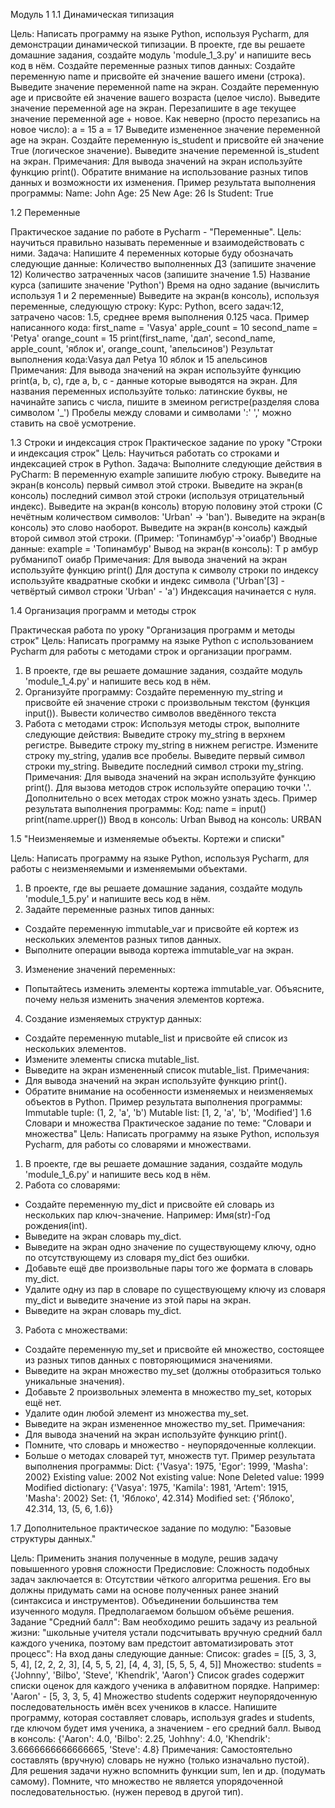 Модуль 1
1.1	Динамическая типизация

Цель: Написать программу на языке Python, используя Pycharm, для демонстрации динамической типизации.
В проекте, где вы решаете домашние задания, создайте модуль 'module_1_3.py' и напишите весь код в нём.
Создайте переменные разных типов данных:
Создайте переменную name и присвойте ей значение вашего имени (строка).
Выведите значение переменной name на экран.
Создайте переменную age и присвойте ей значение вашего возраста (целое число).
Выведите значение переменной age на экран.
Перезапишите в age текущее значение переменной age + новое.
Как неверно (просто перезапись на новое число):
a = 15
a = 17
Выведите измененное значение переменной age на экран.
Создайте переменную is_student и присвойте ей значение True (логическое значение).
Выведите значение переменной is_student на экран.
Примечания:
Для вывода значений на экран используйте функцию print().
Обратите внимание на использование разных типов данных и возможности их изменения.
Пример результата выполнения программы:
Name: John
Age: 25
New Age: 26
Is Student: True

1.2 Переменные

Практическое задание по работе в Pycharm - "Переменные".
Цель: научиться правильно называть переменные и взаимодействовать с ними.
Задача:
Напишите 4 переменных которые буду обозначать следующие данные:
Количество выполненных ДЗ (запишите значение 12)
Количество затраченных часов (запишите значение 1.5)
Название курса (запишите значение 'Python')
Время на одно задание (вычислить используя 1 и 2 переменные)
Выведите на экран(в консоль), используя переменные, следующую строку:
Курс: Python, всего задач:12, затрачено часов: 1.5, среднее время выполнения 0.125 часа.
Пример написанного кода:
first_name = 'Vasya'
apple_count = 10
second_name = 'Petya'
orange_count = 15
print(first_name, 'дал', second_name, apple_count, 'яблок и', orange_count, 'апельсинов')
Результат выполнения кода:Vasya дал Petya 10 яблок и 15 апельсинов
Примечания:
Для вывода значений на экран используйте функцию print(a, b, c), где a, b, c - данные которые выводятся на экран.
Для названия переменных используйте только: латинские буквы, не начинайте запись с числа, пишите в змеином регистре(разделяя слова символом '_')
Пробелы между словами и символами ':' ',' можно ставить на своё усмотрение.

1.3 Строки и индексация строк
Практическое задание по уроку "Строки и индексация строк"
Цель: Научиться работать со строками и индексацией строк в Python.
Задача:
Выполните следующие действия в PyCharm:
В переменную example запишите любую строку.
Выведите на экран(в консоль) первый символ этой строки.
Выведите на экран(в консоль) последний символ этой строки (используя отрицательный индекс).
Выведите на экран(в консоль) вторую половину этой строки (С нечётным количеством символов: 'Urban' -> 'ban').
Выведите на экран(в консоль) это слово наоборот.
Выведите на экран(в консоль) каждый второй символ этой строки. (Пример: 'Топинамбур'->'оиабр')
Вводные данные:
example = 'Топинамбур'
Вывод на экран(в консоль):
Т
р
амбур
рубманипоТ
оиабр
Примечания:
Для вывода значений на экран используйте функцию print()
Для доступа к символу строки по индексу используйте квадратные скобки и индекс символа ('Urban'[3] -  четвёртый символ строки 'Urban' - 'a')
Индексация начинается с нуля.

1.4 Организация программ и методы строк

Практическая работа по уроку "Организация программ и методы строк"
Цель:  Написать программу на языке Python с использованием Pycharm для работы с методами строк и организации программ.
1. В проекте, где вы решаете домашние задания, создайте модуль 'module_1_4.py' и напишите весь код в нём.
2. Организуйте программу:
Создайте переменную my_string и присвойте ей значение строки с произвольным текстом (функция input()).
Вывести количество символов введённого текста
3. Работа с методами строк:
Используя методы строк, выполните следующие действия:
Выведите строку my_string в верхнем регистре.
Выведите строку my_string в нижнем регистре.
Измените строку my_string, удалив все пробелы.
Выведите первый символ строки my_string.
Выведите последний символ строки my_string.
Примечания:
Для вывода значений на экран используйте функцию print().
Для вызова методов строк используйте операцию точки '.'.
Дополнительно о всех методах строк можно узнать здесь.
Пример результата выполнения программы:
Код:
name = input()
print(name.upper())
Ввод в консоль:
Urban
Вывод на консоль:
URBAN

1.5  "Неизменяемые и изменяемые объекты. Кортежи и списки"

Цель: Написать программу на языке Python, используя Pycharm, для работы с неизменяемыми и изменяемыми объектами.

1. В проекте, где вы решаете домашние задания, создайте модуль 'module_1_5.py' и напишите весь код в нём.
2. Задайте переменные разных типов данных:
  - Создайте переменную immutable_var и присвойте ей кортеж из нескольких элементов разных типов данных.
  - Выполните операции вывода кортежа immutable_var на экран.
3. Изменение значений переменных:
  - Попытайтесь изменить элементы кортежа immutable_var. Объясните, почему нельзя изменить значения элементов кортежа.
4. Создание изменяемых структур данных:
  - Создайте переменную mutable_list и присвойте ей список из нескольких элементов.
  - Измените элементы списка mutable_list.
  - Выведите на экран измененный список mutable_list.
Примечания:
- Для вывода значений на экран используйте функцию print().
- Обратите внимание на особенности изменяемых и неизменяемых объектов в Python.
Пример результата выполнения программы:
Immutable tuple: (1, 2, 'a', 'b')
Mutable list: [1, 2, 'a', 'b', 'Modified']
1.6 Словари и множества
Практическое задание по теме: "Словари и множества"
Цель: Написать программу на языке Python, используя Pycharm, для работы со словарями и множествами.
1. В проекте, где вы решаете домашние задания, создайте модуль 'module_1_6.py' и напишите весь код в нём.
2. Работа со словарями:
  - Создайте переменную my_dict и присвойте ей словарь из нескольких пар ключ-значение.
Например: Имя(str)-Год рождения(int).
  - Выведите на экран словарь my_dict.
  - Выведите на экран одно значение по существующему ключу, одно по отсутствующему из словаря my_dict без ошибки.
  - Добавьте ещё две произвольные пары того же формата в словарь my_dict.
 - Удалите одну из пар в словаре по существующему ключу из словаря my_dict и выведите значение из этой пары на экран.
  - Выведите на экран словарь my_dict.
3. Работа с множествами:
  - Создайте переменную my_set и присвойте ей множество, состоящее из разных типов данных с повторяющимися значениями.
  - Выведите на экран множество my_set (должны отобразиться только уникальные значения).
  - Добавьте 2 произвольных элемента в множество my_set, которых ещё нет.
  - Удалите один любой элемент из множества my_set.
  - Выведите на экран измененное множество my_set.
Примечания:
- Для вывода значений на экран используйте функцию print().
- Помните, что словарь и множество - неупорядоченные коллекции.
- Больше о методах словарей тут, множеств тут.
Пример результата выполнения программы:
Dict: {'Vasya': 1975, 'Egor': 1999, 'Masha': 2002}
Existing value: 2002
Not existing value: None
Deleted value: 1999
Modified dictionary: {'Vasya': 1975, 'Kamila': 1981, 'Artem': 1915, 'Masha': 2002}
Set: {1, 'Яблоко', 42.314}
Modified set: {'Яблоко', 42.314, 13, (5, 6, 1.6)}

1.7 Дополнительное практическое задание по модулю: "Базовые структуры данных."

Цель: Применить знания полученные в модуле, решив задачу повышенного уровня сложности
Предисловие:
Сложность подобных задач заключается в:
Отсутствии чёткого алгоритма решения. Его вы должны придумать сами на основе полученных ранее знаний (синтаксиса и инструментов).
Объединении большинства тем изученного модуля.
Предполагаемом большом объёме решения.
Задание "Средний балл":
Вам необходимо решить задачу из реальной жизни: "школьные учителя устали подсчитывать вручную средний балл каждого ученика, поэтому вам предстоит автоматизировать этот процесс":
На вход даны следующие данные:
Список: grades = [[5, 3, 3, 5, 4], [2, 2, 2, 3], [4, 5, 5, 2], [4, 4, 3], [5, 5, 5, 4, 5]]
Множество: students = {'Johnny', 'Bilbo', 'Steve', 'Khendrik', 'Aaron'}
Список grades содержит списки оценок для каждого ученика в алфавитном порядке.
Например: 'Aaron' - [5, 3, 3, 5, 4]
Множество students содержит неупорядоченную последовательность имён всех учеников в классе.
Напишите программу, которая составляет словарь, используя grades и students, где ключом будет имя ученика, а значением - его средний балл.
Вывод в консоль:
{'Aaron': 4.0, 'Bilbo': 2.25, 'Johhny': 4.0, 'Khendrik': 3.6666666666666665, 'Steve': 4.8}
Примечания:
Самостоятельно составлять (вручную) словарь не нужно (только изначально пустой).
Для решения задачи нужно вспомнить функции sum, len и др. (подумать самому).
Помните, что множество не является упорядоченной последовательностью. (нужен перевод в другой тип).



